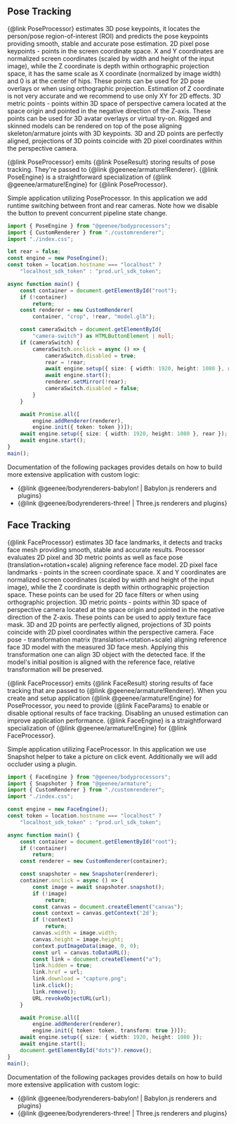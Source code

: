 ## Pose Tracking

{@link PoseProcessor} estimates 3D pose keypoints, it locates
the person/pose region-of-interest (ROI) and predicts the pose
keypoints providing smooth, stable and accurate pose estimation.
2D pixel pose keypoints - points in the screen coordinate space.
X and Y coordinates are normalized screen coordinates (scaled by
width and height of the input image), while the Z coordinate is
depth within orthographic projection space, it has the same scale
as X coordinate (normalized by image width) and 0 is at the center
of hips. These points can be used for 2D pose overlays or when
using orthographic projection. Estimation of Z coordinate is not
very accurate and we recommend to use only XY for 2D effects.
3D metric points - points within 3D space of perspective camera
located at the space origin and pointed in the negative direction
of the Z-axis. These points can be used for 3D avatar overlays or
virtual try-on. Rigged and skinned models can be rendered on top
of the pose aligning skeleton/armature joints with 3D keypoints.
3D and 2D points are perfectly aligned, projections of 3D points
coincide with 2D pixel coordinates within the perspective camera.

{@link PoseProcessor} emits {@link PoseResult} storing results of
pose tracking. They're passed to {@link @geenee/armature!Renderer}.
{@link PoseEngine} is a straightforward specialization of
{@link @geenee/armature!Engine} for {@link PoseProcessor}.

Simple application utilizing PoseProcessor. In this application we
add runtime switching between front and rear cameras. Note how we
disable the button to prevent concurrent pipeline state change.

```typescript
import { PoseEngine } from "@geenee/bodyprocessors";
import { CustomRenderer } from "./customrenderer";
import "./index.css";

let rear = false;
const engine = new PoseEngine();
const token = location.hostname === "localhost" ?
    "localhost_sdk_token" : "prod.url_sdk_token";

async function main() {
    const container = document.getElementById("root");
    if (!container)
        return;
    const renderer = new CustomRenderer(
        container, "crop", !rear, "model.glb");

    const cameraSwitch = document.getElementById(
        "camera-switch") as HTMLButtonElement | null;
    if (cameraSwitch) {
        cameraSwitch.onclick = async () => {
            cameraSwitch.disabled = true;
            rear = !rear;
            await engine.setup({ size: { width: 1920, height: 1080 }, rear });
            await engine.start();
            renderer.setMirror(!rear);
            cameraSwitch.disabled = false;
        }
    }

    await Promise.all([
        engine.addRenderer(renderer),
        engine.init({ token: token })]);
    await engine.setup({ size: { width: 1920, height: 1080 }, rear });
    await engine.start();
}
main();
```

Documentation of the following packages provides details on
how to build more extensive application with custom logic:
* {@link @geenee/bodyrenderers-babylon! | Babylon.js renderers and plugins}
* {@link @geenee/bodyrenderers-three! | Three.js renderers and plugins}

## Face Tracking

{@link FaceProcessor} estimates 3D face landmarks, it detects and
tracks face mesh providing smooth, stable and accurate results.
Processor evaluates 2D pixel and 3D metric points as well as face
pose (translation+rotation+scale) aligning reference face model.
2D pixel face landmarks - points in the screen coordinate space.
X and Y coordinates are normalized screen coordinates (scaled by
width and height of the input image), while the Z coordinate is
depth within orthographic projection space. These points can be
used for 2D face filters or when using orthographic projection.
3D metric points - points within 3D space of perspective camera
located at the space origin and pointed in the negative direction
of the Z-axis. These points can be used to apply texture face mask.
3D and 2D points are perfectly aligned, projections of 3D points
coincide with 2D pixel coordinates within the perspective camera.
Face pose - transformation matrix (translation+rotation+scale)
aligning reference face 3D model with the measured 3D face mesh.
Applying this transformation one can align 3D object with the
detected face. If the model's initial position is aligned with
the reference face, relative transformation will be preserved.

{@link FaceProcessor} emits {@link FaceResult} storing results of
face tracking that are passed to {@link @geenee/armature!Renderer}.
When you create and setup application {@link @geenee/armature!Engine}
for PoseProcessor, you need to provide {@link FaceParams} to enable
or disable optional results of face tracking. Disabling an unused
estimation can improve application performance. {@link FaceEngine}
is a straightforward specialization of {@link @geenee/armature!Engine}
for {@link FaceProcessor}.

Simple application utilizing FaceProcessor. In this application we
use Snapshot helper to take a picture on click event. Additionally
we will add occluder using a plugin.

```typescript
import { FaceEngine } from "@geenee/bodyprocessors";
import { Snapshoter } from "@geenee/armature";
import { CustomRenderer } from "./customrenderer";
import "./index.css";

const engine = new FaceEngine();
const token = location.hostname === "localhost" ?
    "localhost_sdk_token" : "prod.url_sdk_token";

async function main() {
    const container = document.getElementById("root");
    if (!container)
        return;
    const renderer = new CustomRenderer(container);

    const snapshoter = new Snapshoter(renderer);
    container.onclick = async () => {
        const image = await snapshoter.snapshot();
        if (!image)
            return;
        const canvas = document.createElement("canvas");
        const context = canvas.getContext('2d');
        if (!context)
            return;
        canvas.width = image.width;
        canvas.height = image.height;
        context.putImageData(image, 0, 0);
        const url = canvas.toDataURL();
        const link = document.createElement("a");
        link.hidden = true;
        link.href = url;
        link.download = "capture.png";
        link.click();
        link.remove();
        URL.revokeObjectURL(url);
    }

    await Promise.all([
        engine.addRenderer(renderer),
        engine.init({ token: token, transform: true })]);
    await engine.setup({ size: { width: 1920, height: 1080 });
    await engine.start();
    document.getElementById("dots")?.remove();
}
main();
```

Documentation of the following packages provides details on
how to build more extensive application with custom logic:
* {@link @geenee/bodyrenderers-babylon! | Babylon.js renderers and plugins}
* {@link @geenee/bodyrenderers-three! | Three.js renderers and plugins}
